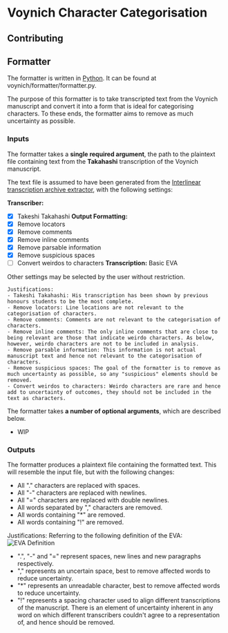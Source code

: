 # Voynich Character Categorisation
## Contributing

## Formatter

The formatter is written in [Python](https://www.python.org/). It can be found at voynich/formatter/formatter.py.

The purpose of this formatter is to take transcripted text from the Voynich manuscript and convert it into a form that is ideal for categorising characters. To these ends, the formatter aims to remove as much uncertainty as possible.

 ### Inputs

The formatter takes a **single required argument**, the path to the plaintext file containing text from the **Takahashi** transcription of the Voynich manuscript.

The text file is assumed to have been generated from the [Interlinear transcription archive extractor](http://voynich.freie-literatur.de/index.php?show=extractor), with the following settings:

**Transcriber:**
- [x] Takeshi Takahashi
**Output Formatting:**
- [x] Remove locators
- [x] Remove comments
- [x] Remove inline comments
- [x] Remove parsable information
- [x] Remove suspicious spaces
- [ ] Convert weirdos to characters
**Transcription:** Basic EVA 

Other settings may be selected by the user without restriction.

    Justifications:
    - Takeshi Takahashi: His transcription has been shown by previous honours students to be the most complete.
    - Remove locators: Line locations are not relevant to the categorisation of characters.
    - Remove comments: Comments are not relevant to the categorisation of characters.
    - Remove inline comments: The only inline comments that are close to being relevant are those that indicate weirdo characters. As below, however, weirdo characters are not to be included in analysis.
    - Remove parsable information: This information is not actual manuscript text and hence not relevant to the categorisation of characters.
    - Remove suspicious spaces: The goal of the formatter is to remove as much uncertainty as possible, so any "suspicious" elements should be removed.
    - Convert weirdos to characters: Weirdo characters are rare and hence add to uncertainty of outcomes, they should not be included in the text as characters.

The formatter takes **a number of optional arguments**, which are described below.
- WIP

### Outputs
The formatter produces a plaintext file containing the formatted text. This will resemble the input file, but with the following changes:
- All "." characters are replaced with spaces.
- All "-" characters are replaced with newlines.
- All "=" characters are replaced with double newlines.
- All words separated by "," characters are removed.
- All words containing "*" are removed.
- All words containing "!" are removed.

Justifications: 
Referring to the following definition of the EVA:
![EVA Definition](http://www.voynich.nu/img/extra/eva01.gif)
- ".", "-" and "=" represent spaces, new lines and new paragraphs respectively.
- "," represents an uncertain space, best to remove affected words to reduce uncertainty.
- "*" represents an unreadable character, best to remove affected words to reduce uncertainty.
- "!" represents a spacing character used to align different transcriptions of the manuscript. There is an element of uncertainty inherent in any word on which different transcribers couldn't agree to a representation of, and hence should be removed.